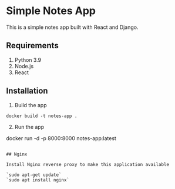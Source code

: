 # Simple Notes App
This is a simple notes app built with React and Django.

## Requirements
1. Python 3.9
2. Node.js    
3. React
   
## Installation     
         
1. Build the app    
```    
docker build -t notes-app .   
```   

2. Run the app   
            
docker run -d -p 8000:8000 notes-app:latest       
```

## Nginx

Install Nginx reverse proxy to make this application available

`sudo apt-get update`
`sudo apt install nginx`
